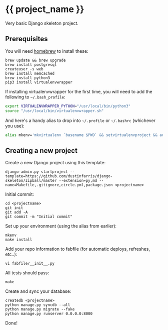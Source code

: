 # {{ project_name }}

Very basic Django skeleton project.

## Prerequisites

You will need [homebrew][] to install these:

```console
brew update && brew upgrade
brew install postgresql
createuser -s web
brew install memcached
brew install python3
pip3 install virtualenvwrapper
```

If installing virtualenvwrapper for the first time, you will need to add the following to `~/.bash_profile`:

```bash
export VIRTUALENVWRAPPER_PYTHON="/usr/local/bin/python3"
source "/usr/local/bin/virtualenvwrapper.sh"
```

And here's a handy alias to drop into `~/.profile` or `~/.bashrc` (whichever you use):

```bash
alias mkenv='mkvirtualenv `basename $PWD` && setvirtualenvproject && add2virtualenv app'
```

## Creating a new project

Create a new Django project using this template:

```console
django-admin.py startproject --template=https://github.com/dustinfarris/django-skeleton/zipball/master --extension=py,md --name=Makefile,.gitignore,circle.yml,package.json <projectname>
```

Initial commit:

```console
cd <projectname>
git init
git add -A
git commit -m "Initial commit"
```

Set up your environment (using the alias from earlier):

```console
mkenv
make install
```

Add your repo information to fabfile (for automatic deploys, refreshes, etc..):

```console
vi fabfile/__init__.py
```

All tests should pass:

```console
make
```

Create and sync your database:

```console
createdb <projectname>
python manage.py syncdb --all
python manage.py migrate --fake
python manage.py runserver 0.0.0.0:8000
```

Done!


[homebrew]: http://brew.sh
